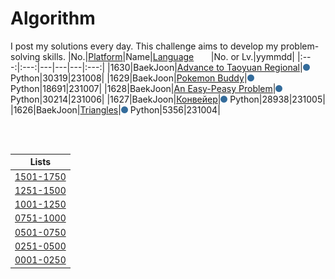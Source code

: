 # Algorithm
I post my solutions every day. This challenge aims to develop my problem-solving skills.
|No.|[Platform](https://github.com/hwahyeon/solved-algorithms/tree/main/attributes/platform)|Name|[Language](https://github.com/hwahyeon/solved-algorithms/tree/main/attributes/language)&nbsp;&nbsp;&nbsp;&nbsp;&nbsp;&nbsp;&nbsp;|No. or Lv.|yymmdd|
|:---:|:---:|---|---|---|:---:|
|1630|BaekJoon|[Advance to Taoyuan Regional](https://github.com/hwahyeon/solved-algorithms/blob/main/Python/BaekJoon%202/Baekjoon%20%7C%20Advance%20to%20Taoyuan%20Regional.py)|<img src="https://github.com/hwahyeon/solved-algorithms/blob/main/attributes/language/Python.svg" width="11" height="11"/> Python|30319|231008|
|1629|BaekJoon|[Pokemon Buddy](https://github.com/hwahyeon/solved-algorithms/blob/main/Python/BaekJoon%202/BaekJoon%20%7C%20Pokemon%20Buddy.py)|<img src="https://github.com/hwahyeon/solved-algorithms/blob/main/attributes/language/Python.svg" width="11" height="11"/> Python|18691|231007|
|1628|BaekJoon|[An Easy-Peasy Problem](https://github.com/hwahyeon/solved-algorithms/blob/main/Python/BaekJoon%202/BaekJoon%20%7C%20An%20Easy-Peasy%20Problem.py)|<img src="https://github.com/hwahyeon/solved-algorithms/blob/main/attributes/language/Python.svg" width="11" height="11"/> Python|30214|231006|
|1627|BaekJoon|[Конвейер](https://github.com/hwahyeon/solved-algorithms/blob/main/Python/BaekJoon%202/BaekJoon%20%7C%20%D0%9A%D0%BE%D0%BD%D0%B2%D0%B5%D0%B9%D0%B5%D1%80.py)|<img src="https://github.com/hwahyeon/solved-algorithms/blob/main/attributes/language/Python.svg" width="11" height="11"/> Python|28938|231005|
|1626|BaekJoon|[Triangles](https://github.com/hwahyeon/solved-algorithms/blob/main/Python/BaekJoon%202/BaekJoon%20%7C%20Triangles.py)|<img src="https://github.com/hwahyeon/solved-algorithms/blob/main/attributes/language/Python.svg" width="11" height="11"/> Python|5356|231004|

<br/>
<br/>

|Lists|
|:---:|
|[1501-1750](https://github.com/hwahyeon/solved-algorithms/blob/main/lists/1501-1750.md)|
|[1251-1500](https://github.com/hwahyeon/solved-algorithms/blob/main/lists/1251-1500.md)|
|[1001-1250](https://github.com/hwahyeon/solved-algorithms/blob/main/lists/1001-1250.md)|
|[0751-1000](https://github.com/hwahyeon/solved-algorithms/blob/main/lists/0751-1000.md)|
|[0501-0750](https://github.com/hwahyeon/solved-algorithms/blob/main/lists/0501-0750.md)|
|[0251-0500](https://github.com/hwahyeon/solved-algorithms/blob/main/lists/0251-0500.md)|
|[0001-0250](https://github.com/hwahyeon/solved-algorithms/blob/main/lists/0001-0250.md)|


<!-- <details>
<summary>Hide/Show</summary>
</details> -->
